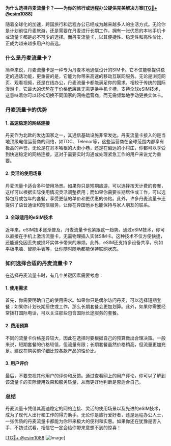 **为什么选择丹麦流量卡？——为你的旅行或远程办公提供完美解决方案[[TG💪+ @esim1088](https://t.me/s/esim1088)]**

随着全球化的加速，跨国旅行和远程办公已经成为越来越多人的生活方式。无论你是计划前往丹麦旅游，还是需要在丹麦进行长期工作，拥有一张优质的本地手机卡或流量卡都是必不可少的选择。而丹麦流量卡，以其便捷性、稳定性和高性价比，正成为越来越多用户的首选。

### 什么是丹麦流量卡？

简单来说，丹麦流量卡是一种专为丹麦本地通信设计的SIM卡。它不仅能够提供稳定的通话功能，更重要的是，它能为你带来高速的移动互联网服务。无论是浏览网页、观看视频，还是在线办公，丹麦流量卡都能满足你的需求。相较于传统的国际漫游卡，它最大的优势在于价格低廉且无需更换手机卡槽，支持全球eSIM技术，这意味着你可以轻松切换不同国家的网络运营商，而无需频繁地手动更换实体卡。

### 丹麦流量卡的优势

#### 1. 高速稳定的网络连接

丹麦作为北欧的发达国家之一，其通信基础设施非常发达。丹麦流量卡接入的是当地顶级电信运营商的网络，如TDC、Telenor等，这些运营商在全球范围内都享有极高的声誉。无论是在哥本哈根的大街小巷，还是在偏远的小村庄，你都可以享受到快速稳定的网络连接。这对于需要实时沟通或处理紧急工作的用户来说尤为重要。

#### 2. 灵活的使用场景

丹麦流量卡适合多种使用场景。如果你只是短期旅游，可以选择按天计费的套餐，这样可以根据实际使用情况灵活调整费用；而如果你需要长期居住或工作，可以选择包月或包年的套餐，享受更低的单价和更优惠的价格。此外，许多丹麦流量卡还提供了语音通话和短信服务，让你在异国他乡也能保持与家人朋友的联系。

#### 3. 全球适用的eSIM技术

近年来，eSIM技术逐渐普及，丹麦流量卡也紧跟这一趋势。通过eSIM技术，你可以直接在手机上激活流量卡，无需物理插入实体SIM卡。这种技术不仅方便快捷，还能避免因丢失或损坏实体卡带来的麻烦。此外，eSIM还支持多设备共享，例如平板电脑、智能手表等，让你随时随地都能保持联网状态。

### 如何选择合适的丹麦流量卡？

在选择丹麦流量卡时，有几个关键因素需要考虑：

#### 1. 使用需求

首先，你需要明确自己的使用需求。如果你只是偶尔访问丹麦，可以选择短期套餐；如果你计划长期居住或工作，那么长期套餐会更加划算。此外，如果你需要经常拨打国际电话，可以关注那些包含国际长途服务的套餐。

#### 2. 费用预算

不同的流量卡价格差异较大，因此在选择时要根据自己的预算做出合理决策。一般来说，短期套餐的价格较低，但流量有限；长期套餐虽然价格稍高，但流量更加充足。建议在购买前仔细比较各款产品的性价比。

#### 3. 用户评价

最后，不要忽视其他用户的评价和反馈。通过查看网上的用户评论，你可以了解到该流量卡的实际使用效果和服务质量，从而更好地判断是否适合自己。

### 总结

丹麦流量卡凭借其高速稳定的网络连接、灵活的使用场景以及先进的eSIM技术，成为了现代人出行和工作的得力助手。无论你是旅行爱好者，还是远程办公人士，一张优质的丹麦流量卡都能为你带来极大的便利和实惠。如果你还在犹豫是否入手，不妨试试看，相信它一定会给你带来意想不到的惊喜！

[[TG💪+ @esim1088](https://t.me/s/esim1088) ![Image](https://i.postimg.cc/4NQfJmqS/Snipaste-2025-05-13-00-14-12.png)]